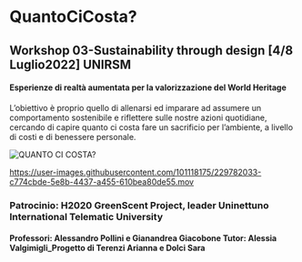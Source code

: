 # QuantoCiCosta?

## Workshop 03-Sustainability through design [4/8 Luglio2022] UNIRSM
#### Esperienze di realtà aumentata per la valorizzazione del World Heritage


L’obiettivo è proprio quello di allenarsi ed imparare ad assumere un comportamento sostenibile e riflettere sulle nostre azioni quotidiane, cercando di capire quanto ci costa fare un sacrificio per l’ambiente, a livello di costi e di benessere personale.

![QUANTO CI COSTA?](https://user-images.githubusercontent.com/101118175/229779849-54985608-638e-4f82-8cda-03e5c947118b.jpg)


https://user-images.githubusercontent.com/101118175/229782033-c774cbde-5e8b-4437-a455-610bea80de55.mov


### Patrocinio: H2020 GreenScent Project, leader Uninettuno International Telematic University 
#### Professori: Alessandro Pollini e Gianandrea Giacobone Tutor: Alessia Valgimigli_Progetto di Terenzi Arianna e Dolci Sara



